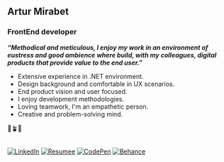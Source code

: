 
## Artur Mirabet
### FrontEnd developer

*__“Methodical and meticulous, I enjoy my work in an environment of eustress and good ambience where build, with my colleagues, digital products that provide value to the end user.”__*

- Extensive experience in .NET environment.
- Design background and comfortable in UX scenarios.
- End product vision and user focused.
- I enjoy development methodologies.
- Loving teamwork, I'm an empathetic person.
- Creative and problem-solving mind.

🌱🪴🌳
##
[![LinkedIn](https://img.shields.io/badge/LinkedIn-0A66C2?style=for-the-badge&logo=LinkedIn&logoColor=white)](https://linkedin.com/in/amirabet) [![Resumee](https://img.shields.io/badge/Resume-CCCCCC?style=for-the-badge&logo=Read.cv&logoColor=black)](https://amirabet.github.io/am_cv/index_en.html) [![CodePen](https://img.shields.io/badge/CodePen-000000?style=for-the-badge&logo=CodePen&logoColor=white)](https://codepen.io/amirabet) [![Behance](https://img.shields.io/badge/Behance-1769FF?style=for-the-badge&logo=Behance&logoColor=white)](https://www.behance.net/amirabet) 




<!--

[![saythanks](https://img.shields.io/badge/say-thanks-ff69b4.svg)](https://saythanks.io/to/kennethreitz)
**amirabet/amirabet** is a ✨ _special_ ✨ repository because its `README.md` (this file) appears on your GitHub profile.

Here are some ideas to get you started:

- 🔭 I’m currently working on ...
- 🌱 I’m currently learning ...
- 👯 I’m looking to collaborate on ...
- 🤔 I’m looking for help with ...
- 💬 Ask me about ...
- 📫 How to reach me: ...
- 😄 Pronouns: ...
- ⚡ Fun fact: ...
-->
